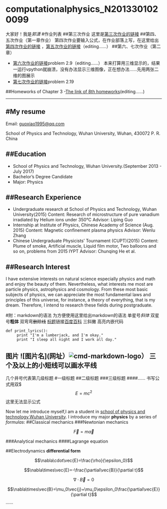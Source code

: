 # computationalphysics_N2013301020099
大家好！我是*郭潇*
#作业列表
##第三次作业
这里是[第三次作业的链接](https://github.com/guoxiaowhu/computationalphysics_N2013301020099/blob/master/Third%20homework.md)
##第四、五次作业（第一章作业）
第四次作业要输入公式，在作业部落上写，在这里给出[第四次作业的链接](https://www.zybuluo.com/guoxiaowhu/note/318362)
，[第五次作业的链接](https://www.zybuluo.com/guoxiaowhu/note/338753)（editing……）
##第六、七次作业（第二章）
- [第六次作业的链接](https://www.zybuluo.com/guoxiaowhu/note/331396)problem 2.9（editing……）
本来打算用三维显示的，结果一运行vpython就崩溃，没有办法显示三维图像，正在想办法……先用两张二维的图展示
- [第七次作业的链接](https://www.zybuluo.com/guoxiaowhu/note/340088)problem 2.19

##Homeworks of Chapter 3
-[The link of 8th homeworks](https://www.zybuluo.com/guoxiaowhu/note/346505)(editing......)

------

#My resume
------

Email: guoxiao1995@qq.com

School of Physics and Technology, 
Wuhan University, Wuhan, 
430072 P. R. China

##Education
------

- School of Physics and Technology, Wuhan University.(September 2013 - July 2017)
- Bachelor’s Degree Candidate 
- Major: Physics

##Research Experience
------

- Undergraduate research at School of Physics and Technology, Wuhan University(2015)
Content: Research of microstructure of pure vanadium irradiated by Helium ions under 350℃
Advisor: Liping Guo
- Internship at Institute of Physics, Chinese Academy of Science (Aug. 2015)
Content: Magnetic confinement plasma physics
Advisor: Wenlu Zhang
- Chinese Undergraduate Physicists’ Tournament (CUPT)(2015)
Content: Plume of smoke, Artificial muscle, Liquid film motor, Two balloons and so on, problems from 2015 IYPT
Advisor: Chunqing He et al.

##Research Interest
------
I have extensive interests on natural science especially physics and math and enjoy the beauty of them. Nevertheless, what interests me most are particle physics, astrophysics and cosmology. From these most basic subjects of physics, we can appreciate the most fundamental laws and principles of this universe, for instance, a theory of everything, that is my dream. Therefore, I intend to research these fields during postgraduate.



#附：markdown的语法
为方便使用这里给出markdown的语法
单星号*斜体*
双星号**粗体**
双弯弯~~删除线~~
[标题](网址)链接[百度百科](http://baike.baidu.com/link?url=svMas-p-HFJSGTJdt9UwlNVtlGGvw1v1us7GIwdKst2r2lBR9JKfBAZ8-yOkpsTEvzMZzVmoywN7eo-MY3Fl3_)
三斜撇 高亮内嵌代码
```
def print_lyrics():
     print "I'm a lumberjack, and I'm okay."
     print "I sleep all night and I work all day."
```
图片 ![图片名](网址）![cmd-markdown-logo](https://www.zybuluo.com/static/img/logo.png)）
三个及以上的小短线可以画水平线
-----
几个井号代表第几级标题
#一级标题
##二级标题
###三级标题
####……
书写公式用双$
$$E=mc^2$$
这里无法显示公式

Now let me introduce myself,I am a student in [school of physics and technology,Wuhan University](http://physics.whu.edu.cn/).
I introduce my major **physics** by a series of *formulas*:
##Classical mechanics
###Newtonian mechanics

$$\vec{F}=m\vec{a}$$

###Analytical mechanics
####Lagrange equation

##Electrodynamics
**differential form**

$$\nabla\cdot\vec{E}=\frac{\rho}{\epsilon_0}$$

$$\nabla\times\vec{E}=-\frac{\partial\vec{B}}{\partial t}$$

$$\nabla\cdot\vec{B}=0$$

$$\nabla\times\vec{B}=\mu_0\vec{j}+\mu_0\epsilon_0\frac{\partial\vec{E}}{\partial t}$$
……
